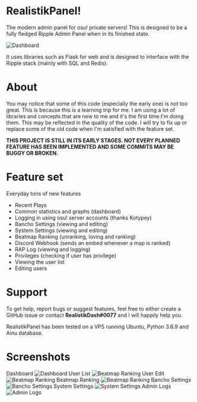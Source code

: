 # RealistikPanel!
The modern admin panel for osu! private servers! This is designed to be a fully fledged Ripple Admin Panel when in its finished state.

![Dashboard](https://i.imgur.com/YUN5eYm.png)

It uses libraries such as Flask for web and is designed to interface with the Ripple stack (mainly with SQL and Redis).

# About

You may notice that some of this code (especially the early one) is not too great. This is because this is a learning trip for me.
I am using a lot of libraries and concepts that are new to me and it's the first time I'm doing them.
This may be reflected in the quality of the code. I will try to fix up or replace some of the old code when I'm satisfied with the feature set.

**THIS PROJECT IS STILL IN ITS EARLY STAGES. NOT EVERY PLANNED FEATURE HAS BEEN IMPLEMENTED AND SOME COMMITS MAY BE BUGGY OR BROKEN.**

# Feature set
Everyday tons of new features
- Recent Plays
- Common statistics and graphs (dashboard)
- Logging in using osu! server accounts (thanks Kotypey)
- Bancho Settings (viewing and editing)
- System Settings (viewing and editing)
- Beatmap Ranking (unranking, loving and ranking)
- Discord Webhook (sends an embed whenever a map is ranked)
- RAP Log (viewing and logging)
- Privileges (checking if user has privilege)
- Viewing the user list
- Editing users

# Support
To get help, report bugs or suggest features, feel free to either create a GitHub issue or contact **RealistikDash#0077** and I will happily help you.

RealistikPanel has been tested on a VPS running Ubuntu, Python 3.6.9 and Ainu database.

# Screenshots
Dashboard
![Dashboard](https://i.imgur.com/YUN5eYm.png)
User List
![Beatmap Ranking](https://i.imgur.com/UEGuU7u.png)
User Edit
![Beatmap Ranking](https://i.imgur.com/qMAi3o9.png)
Beatmap Ranking
![Beatmap Ranking](https://i.imgur.com/f2eNzDK.png)
Bancho Settings
![Bancho Settings](https://i.imgur.com/k4t1wPH.png)
System Settings
![System Settings](https://i.imgur.com/X2XUlQ4.png)
Admin Logs
![Admin Logs](https://i.imgur.com/5crcySv.png)